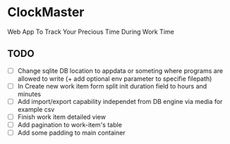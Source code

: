 # ClockMaster
Web App To Track Your Precious Time During Work Time

## TODO
- [ ] Change sqlite DB location to appdata or someting where programs are allowed to write (+ add optional env parameter to specifie filepath)
- [ ] In Create new work item form split init duration field to hours and minutes
- [ ] Add import/export capability independet from DB engine via media for example csv
- [ ] Finish work item detailed view
- [ ] Add pagination to work-item's table
- [ ] Add some padding to main container
